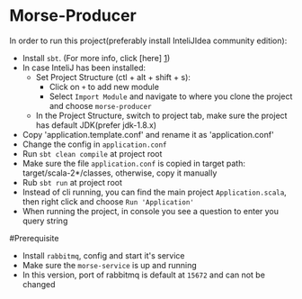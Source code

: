 # Morse-Producer

In order to run this project(preferably install InteliJIdea community edition):

* Install `sbt`. (For more info, click [here] [1])
* In case InteliJ has been installed:
    * Set Project Structure (ctl + alt + shift + s):
        * Click on `+` to add new module
        * Select `Import Module` and navigate to where you clone the project and choose `morse-producer`
    * In the Project Structure, switch to project tab, make sure the project has default JDK(prefer jdk-1.8.x)    
* Copy 'application.template.conf' and rename it as 'application.conf'  
* Change the config in `application.conf` 
* Run `sbt clean compile` at project root
* Make sure the file `application.conf` is copied in target path: target/scala-2*/classes, otherwise,
copy it manually
* Rub `sbt run` at project root
* Instead of cli running, you can find the main project `Application.scala`, then right click and choose `Run 'Application'`
* When running the project, in console you see a question to enter you query string

#Prerequisite

* Install `rabbitmq`, config and start it's service 
* Make sure the `morse-service` is up and running
* In this version, port of rabbitmq is default at `15672` and can not be changed

[1]: https://www.scala-sbt.org/1.x/docs/Setup.html
